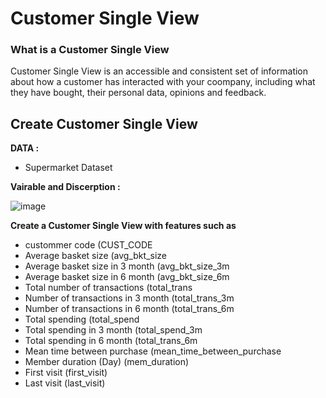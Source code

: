 # Customer Single View

### What is a Customer Single View

Customer Single View is an accessible and consistent set of information about how a customer has interacted with your coompany, including what they have bought, their personal data, opinions and feedback.

## Create Customer Single View

**DATA :**
- Supermarket Dataset

**Vairable and Discerption :**

![image](https://github.com/nacknatthawit/MADT8101-Customer-Analytics/assets/115746160/460746f4-be22-4c43-9d28-7e4e275d7767)

**Create a Customer Single View with features such as**
- custommer code (CUST_CODE
- Average basket size (avg_bkt_size
- Average basket size in 3 month (avg_bkt_size_3m
- Average basket size in 6 month (avg_bkt_size_6m	
- Total number of transactions (total_trans
- Number of transactions in 3 month (total_trans_3m
- Number of transactions in 6 month (total_trans_6m
- Total spending (total_spend
- Total spending in 3 month (total_spend_3m
- Total spending in 6 month (total_trans_6m
- Mean time between purchase (mean_time_between_purchase	
- Member duration (Day) (mem_duration)
- First visit (first_visit)
- Last visit (last_visit)	
